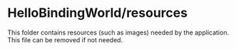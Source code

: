 # HelloBindingWorld/resources

This folder contains resources (such as images) needed by the application. This file can
be removed if not needed.
